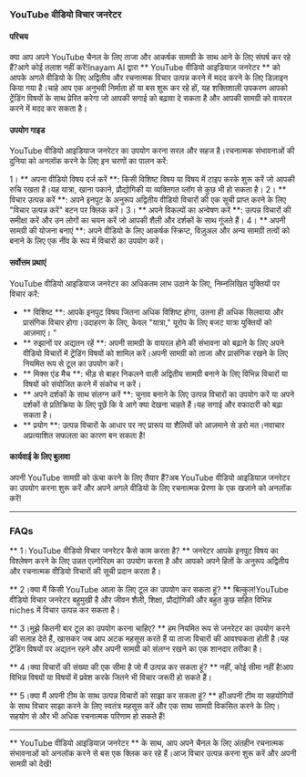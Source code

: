 ### YouTube वीडियो विचार जनरेटर

#### परिचय
क्या आप अपने YouTube चैनल के लिए ताजा और आकर्षक सामग्री के साथ आने के लिए संघर्ष कर रहे हैं?आगे कोई तलाश नहीं करें!Inayam AI द्वारा ** YouTube वीडियो आइडियाज़ जनरेटर ** को आपके अगले वीडियो के लिए अद्वितीय और रचनात्मक विचार उत्पन्न करने में मदद करने के लिए डिज़ाइन किया गया है।चाहे आप एक अनुभवी निर्माता हों या बस शुरू कर रहे हों, यह शक्तिशाली उपकरण आपको ट्रेंडिंग विषयों के साथ प्रेरित करेगा जो आपकी सगाई को बढ़ावा दे सकता है और आपकी सामग्री को वायरल करने में मदद कर सकता है।

#### उपयोग गाइड
YouTube वीडियो आइडियाज जनरेटर का उपयोग करना सरल और सहज है।रचनात्मक संभावनाओं की दुनिया को अनलॉक करने के लिए इन चरणों का पालन करें:

1। ** अपना वीडियो विषय दर्ज करें **: किसी विशिष्ट विषय या विषय में टाइप करके शुरू करें जो आपकी रुचि रखता है।यह यात्रा, खाना पकाने, प्रौद्योगिकी या व्यक्तिगत व्लॉग से कुछ भी हो सकता है।
2। ** विचार उत्पन्न करें **: अपने इनपुट के अनुरूप अद्वितीय वीडियो विचारों की एक सूची प्राप्त करने के लिए "विचार उत्पन्न करें" बटन पर क्लिक करें।
3। ** अपने विकल्पों का अन्वेषण करें **: उत्पन्न विचारों की समीक्षा करें और उन लोगों का चयन करें जो आपकी शैली और दर्शकों के साथ गूंजते हैं।
4। ** अपनी सामग्री की योजना बनाएं **: अपने वीडियो के लिए आकर्षक स्क्रिप्ट, विज़ुअल और अन्य सामग्री तत्वों को बनाने के लिए एक नींव के रूप में विचारों का उपयोग करें।

#### सर्वोत्तम प्रथाएं
YouTube वीडियो आइडियाज जनरेटर का अधिकतम लाभ उठाने के लिए, निम्नलिखित युक्तियों पर विचार करें:

- ** विशिष्ट **: आपके इनपुट विषय जितना अधिक विशिष्ट होगा, उतना ही अधिक सिलवाया और प्रासंगिक विचार होगा।उदाहरण के लिए, केवल "यात्रा," यूरोप के लिए बजट यात्रा युक्तियों को आज़माएं। "
- ** रुझानों पर अद्यतन रहें **: अपनी सामग्री के वायरल होने की संभावना को बढ़ाने के लिए अपने वीडियो विचारों में ट्रेंडिंग विषयों को शामिल करें।अपनी सामग्री को ताजा और प्रासंगिक रखने के लिए नियमित रूप से टूल का उपयोग करें।
- ** मिक्स एंड मैच **: भीड़ से बाहर निकलने वाली अद्वितीय सामग्री बनाने के लिए विभिन्न विचारों या विषयों को संयोजित करने में संकोच न करें।
- ** अपने दर्शकों के साथ संलग्न करें **: चुनाव बनाने के लिए उत्पन्न विचारों का उपयोग करें या अपने दर्शकों से प्रतिक्रिया के लिए पूछें कि वे आगे क्या देखना चाहते हैं।यह सगाई और वफादारी को बढ़ा सकता है।
- ** प्रयोग **: उत्पन्न विचारों के आधार पर नए प्रारूप या शैलियों को आज़माने से डरो मत।नवाचार अप्रत्याशित सफलता का कारण बन सकता है!

#### कार्यवाई के लिए बुलावा
अपनी YouTube सामग्री को ऊंचा करने के लिए तैयार हैं?अब YouTube वीडियो आइडियाज़ जनरेटर का उपयोग करना शुरू करें और अपने अगले वीडियो के लिए रचनात्मक प्रेरणा के एक खजाने को अनलॉक करें!

---

### FAQs

** 1।YouTube वीडियो विचार जनरेटर कैसे काम करता है? **
जनरेटर आपके इनपुट विषय का विश्लेषण करने के लिए उन्नत एल्गोरिदम का उपयोग करता है और आपको अपने हितों के अनुरूप अद्वितीय और रचनात्मक वीडियो विचारों की सूची प्रदान करता है।

** 2।क्या मैं किसी YouTube आला के लिए टूल का उपयोग कर सकता हूं? **
बिल्कुल!YouTube वीडियो विचार जनरेटर बहुमुखी है और जीवन शैली, शिक्षा, प्रौद्योगिकी और बहुत कुछ सहित विभिन्न niches में विचार उत्पन्न कर सकता है।

** 3।मुझे कितनी बार टूल का उपयोग करना चाहिए? **
हम नियमित रूप से जनरेटर का उपयोग करने की सलाह देते हैं, खासकर जब आप अटक महसूस करते हैं या ताजा विचारों की आवश्यकता होती है।यह ट्रेंडिंग विषयों पर अद्यतन रहने और अपनी सामग्री को संलग्न रखने का एक शानदार तरीका है।

** 4।क्या विचारों की संख्या की एक सीमा है जो मैं उत्पन्न कर सकता हूं? **
नहीं, कोई सीमा नहीं है!आप विभिन्न विषयों या विषयों में प्रवेश करके जितने भी विचार जरूरी हो सकते हैं।

** 5।क्या मैं अपनी टीम के साथ उत्पन्न विचारों को साझा कर सकता हूं? **
हाँ!अपनी टीम या सहयोगियों के साथ विचार साझा करने के लिए स्वतंत्र महसूस करें और एक साथ सामग्री विकसित करने के लिए।सहयोग से और भी अधिक रचनात्मक परिणाम हो सकते हैं!

---

** YouTube वीडियो आइडियाज़ जनरेटर ** के साथ, आप अपने चैनल के लिए अंतहीन रचनात्मक संभावनाओं को अनलॉक करने से बस एक क्लिक कर रहे हैं।आज विचार उत्पन्न करना शुरू करें और अपनी सामग्री को देखें!